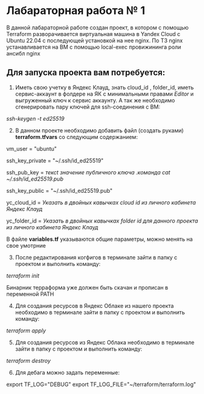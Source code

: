 # Лабараторная работа № 1

В данной лабараторной работе создан проект, в котором с помощью Terraform разворачивается виртуальная машина в Yandex Cloud с Ubuntu 22.04 с последующей установкой на нее nginx.
По ТЗ nginx устанавливается на ВМ с помощью local-exec провижининга роли ансибл 
nginx


## Для запуска проекта вам потребуется:
1. Иметь свою учетку в Яндекс Клауд,  знать cloud_id , folder_id, иметь сервис-аккаунт в фолдере на ЯК с минимальными правами *Editor* и выгруженный 
ключ к сервис аккаунту.
А так же необходимо  сгенерировать пару ключей для ssh-соединения с ВМ:

*ssh-keygen -t ed25519*

2. В данном проекте необходимо добавить файл (создать руками) **terraform.tfvars**
со следующим содержанием:

vm_user = "ubuntu"

ssh_key_private = "~/.ssh/id_ed25519"

ssh_pub_key =  *тексt значение публичного ключа .команда cat ~/.ssh/id_ed25519.pub*

ssh_key_public = "~/.ssh/id_ed25519.pub"

yc_cloud_id = *Указать в двойных кавычках cloud id из личного кабинета Яндекс Клауд*

yc_folder_id = *Указать в двойных кавычках folder id для данного проекта из личного кабинета Яндекс Клауд*

В файле **variables.tf** указываются общие параметры, можно менять на свое умотрние

3. После редактирования когфигов в терминале зайти в папку с проектом и выполнить команду:

*terraform init*

Бинарник терраформа уже должен быть скачан и прописан в переменной PATH


4. Для создания ресурсов в Яндекс Облаке из нашего проекта необходимо в терминале зайти в папку с проектом и выполнить команду:

*terraform apply*

5. Для создания ресурсов из Яндекс Облака необходимо в терминале зайти в папку с проектом и выполнить команду:

*terraform destroy*

6. Для дебага можно задать переменные:

export TF_LOG="DEBUG"
export TF_LOG_FILE="~/terraform/terraform.log"
